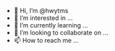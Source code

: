 - 👋 Hi, I’m @hwytms
- 👀 I’m interested in ...
- 🌱 I’m currently learning ...
- 💞️ I’m looking to collaborate on ...
- 📫 How to reach me ...

<!---
hwytms/hwytms is a ✨ special ✨ repository because its `README.md` (this file) appears on your GitHub profile.
You can click the Preview link to take a look at your changes.
--->
